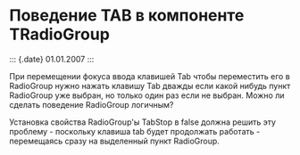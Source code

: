 Поведение TAB в компоненте TRadioGroup
======================================

::: {.date}
01.01.2007
:::

При перемещении фокуса ввода клавишей Tab чтобы переместить его в
RadioGroup нужно нажать клавишу Tab дважды если какой нибудь пункт
RadioGroup уже выбран, но только один раз если не выбран. Можно ли
сделать поведение RadioGroup логичным?

Установка свойства RadioGroup\'ы TabStop в false должна решить эту
проблему - поскольку клавиша tab будет продолжать работать - перемещаясь
сразу на выделенный пункт RadioGroup.
